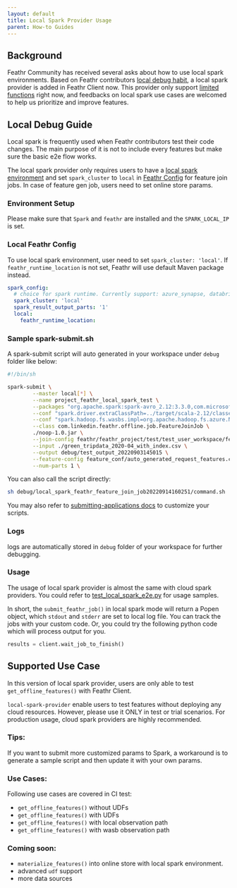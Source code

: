 ```yaml
---
layout: default
title: Local Spark Provider Usage
parent: How-to Guides
---
```


## Background
Feathr Community has received several asks about how to use local spark environments. Based on Feathr contributors [local debug habit](#local-debug-guide), a local spark provider is added in Feathr Client now. 
This provider only support [limited functions](#supported-use-case) right now, and feedbacks on local spark use cases are welcomed to help us prioritize and improve features.

## Local Debug Guide
Local spark is frequently used when Feathr contributors test their code changes. The main purpose of it is not to include every features but make sure the basic e2e flow works.

The local spark provider only requires users to have a [local spark environment](#environment-setup) and set `spark_cluster` to `local` in [Feathr Config](#local-feathr-config) for feature join jobs. In case of feature gen job, users need to set online store params.


### Environment Setup
Please make sure that `Spark` and `feathr` are installed and the `SPARK_LOCAL_IP` is set. 

### Local Feathr Config
To use local spark environment, user need to set `spark_cluster: 'local'`. If `feathr_runtime_location` is not set, Feathr will use default Maven package instead.
```yaml
spark_config:
  # choice for spark runtime. Currently support: azure_synapse, databricks, local
  spark_cluster: 'local'
  spark_result_output_parts: '1'
  local:
    feathr_runtime_location:
```

### Sample spark-submit.sh
A spark-submit script will auto generated in your workspace under `debug` folder like below:
```sh
#!/bin/sh

spark-submit \
        --master local[*] \
        --name project_feathr_local_spark_test \
        --packages "org.apache.spark:spark-avro_2.12:3.3.0,com.microsoft.sqlserver:mssql-jdbc:10.2.0.jre8,com.microsoft.azure:spark-mssql-connector_2.12:1.2.0,org.apache.logging.log4j:log4j-core:2.17.2,com.typesafe:config:1.3.4,com.fasterxml.jackson.core:jackson-databind:2.12.6.1,org.apache.hadoop:hadoop-mapreduce-client-core:2.7.7,org.apache.hadoop:hadoop-common:2.7.7,org.apache.avro:avro:1.8.2,org.apache.xbean:xbean-asm6-shaded:4.10,org.apache.spark:spark-sql-kafka-0-10_2.12:3.1.3,com.microsoft.azure:azure-eventhubs-spark_2.12:2.3.21,org.apache.kafka:kafka-clients:3.1.0,com.google.guava:guava:31.1-jre,it.unimi.dsi:fastutil:8.1.1,org.mvel:mvel2:2.2.8.Final,com.fasterxml.jackson.module:jackson-module-scala_2.12:2.13.3,com.fasterxml.jackson.dataformat:jackson-dataformat-yaml:2.12.6,com.fasterxml.jackson.dataformat:jackson-dataformat-csv:2.12.6,com.jasonclawson:jackson-dataformat-hocon:1.1.0,com.redislabs:spark-redis_2.12:3.1.0,org.apache.xbean:xbean-asm6-shaded:4.10,com.google.protobuf:protobuf-java:3.19.4,net.snowflake:snowflake-jdbc:3.13.18,net.snowflake:spark-snowflake_2.12:2.10.0-spark_3.2,org.apache.commons:commons-lang3:3.12.0,org.xerial:sqlite-jdbc:3.36.0.3,com.github.changvvb:jackson-module-caseclass_2.12:1.1.1,com.azure.cosmos.spark:azure-cosmos-spark_3-1_2-12:4.11.1,org.eclipse.jetty:jetty-util:9.3.24.v20180605,commons-io:commons-io:2.6,org.apache.hadoop:hadoop-azure:2.7.4,com.microsoft.azure:azure-storage:8.6.4,com.linkedin.feathr:feathr_2.12:0.9.0-rc1" \
        --conf "spark.driver.extraClassPath=../target/scala-2.12/classes:jars/config-1.3.4.jar:jars/jackson-dataformat-hocon-1.1.0.jar:jars/jackson-module-caseclass_2.12-1.1.1.jar:jars/mvel2-2.2.8.Final.jar:jars/fastutil-8.1.1.jar" \
        --conf "spark.hadoop.fs.wasbs.impl=org.apache.hadoop.fs.azure.NativeAzureFileSystem" \
        --class com.linkedin.feathr.offline.job.FeatureJoinJob \
        ./noop-1.0.jar \
        --join-config feathr/feathr_project/test/test_user_workspace/feature_join_conf/feature_join_local.conf \
        --input ./green_tripdata_2020-04_with_index.csv \
        --output debug/test_output_20220903145015 \
        --feature-config feature_conf/auto_generated_request_features.conf,feature_conf/auto_generated_anchored_features.conf,feature_conf/auto_generated_derived_features.conf\
        --num-parts 1 \
```
You can also call the script directly:
```bash
sh debug/local_spark_feathr_feature_join_job20220914160251/command.sh
```
You may also refer to
[submitting-applications docs](https://spark.apache.org/docs/latest/submitting-applications.html) to customize your scripts.

### Logs
logs are automatically stored in `debug` folder of your workspace for further debugging.

### Usage
The usage of local spark provider is almost the same with cloud spark providers. You could refer to [test_local_spark_e2e.py](../../feathr_project/test/test_local_spark_e2e.py) for usage samples.

In short, the `submit_feathr_job()` in local spark mode will return a Popen object, which `stdout` and `stderr` are set to local log file. You can track the jobs with your custom code. Or, you could try the following python code which will process output for you.
```python
results = client.wait_job_to_finish()
```


## Supported Use Case
In this version of local spark provider, users are only able to test `get_offline_features()` with Feathr Client. 

`local-spark-provider` enable users to test features without deploying any cloud resources. However, please use it ONLY in test or trial scenarios. For production usage, cloud spark providers are highly recommended. 

### Tips:
If you want to submit more customized params to Spark, a workaround is to generate a sample script and then update it with your own params.

### Use Cases:
Following use cases are covered in CI test:
- `get_offline_features()` without UDFs
- `get_offline_features()` with UDFs
- `get_offline_features()` with local observation path
- `get_offline_features()` with wasb observation path

### Coming soon:
- `materialize_features()` into online store with local spark environment.
- advanced `udf` support
- more data sources
